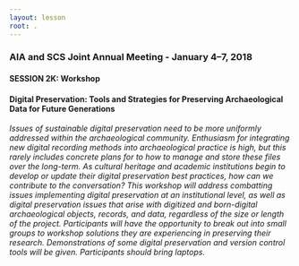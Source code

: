 ```yaml
---
layout: lesson
root: .
---
```

### AIA and SCS Joint Annual Meeting - January 4–7, 2018
#### SESSION 2K: Workshop
#### Digital Preservation: Tools and Strategies for Preserving Archaeological Data for Future Generations

*Issues of sustainable digital preservation need to be more uniformly addressed
within the archaeological community. Enthusiasm for integrating new digital
recording methods into archaeological practice is high, but this rarely includes
concrete plans for to how to manage and store these files over the long-term. As
cultural heritage and academic institutions begin to develop or update their digital
preservation best practices, how can we contribute to the conversation? This
workshop will address combatting issues implementing digital preservation at an
institutional level, as well as digital preservation issues that arise with digitized
and born-digital archaeological objects, records, and data, regardless of the size
or length of the project. Participants will have the opportunity to break out into
small groups to workshop solutions they are experiencing in preserving their research.
Demonstrations of some digital preservation and version control tools will
be given. Participants should bring laptops.*
